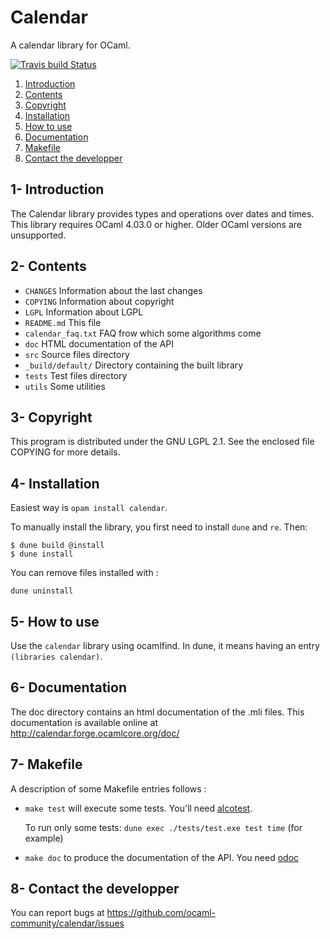 # Calendar

A calendar library for OCaml.

[![Travis build Status](https://travis-ci.org/ocaml-community/calendar.svg?branch=2.x)](https://travis-ci.org/ocaml-community/calendar)

1. [Introduction](#1--introduction)
2. [Contents](#2--contents)
3. [Copyright](#3--copyright)
4. [Installation](#4--installation)
5. [How to use](#5--how-to-use)
6. [Documentation](#6--documentation)
7. [Makefile](#7--makefile)
8. [Contact the developper](#8--contact-the-developper)

## 1- Introduction

The Calendar library provides types and operations over dates and times.
This library requires OCaml 4.03.0 or higher.
Older OCaml versions are unsupported.

## 2- Contents

- `CHANGES`		  Information about the last changes
- `COPYING`		  Information about copyright
- `LGPL`		  Information about LGPL
- `README.md`		  This file
- `calendar_faq.txt`  FAQ frow which some algorithms come
- `doc`		  HTML documentation of the API
- `src`		  Source files directory
- `_build/default/`		  Directory containing the built library
- `tests`		  Test files directory
- `utils`		  Some utilities

## 3- Copyright

This program is distributed under the GNU LGPL 2.1.
See the enclosed file COPYING for more details.

## 4- Installation

Easiest way is `opam install calendar`.

To manually install the library, you first need to install `dune` and `re`.
Then:

```
$ dune build @install
$ dune install
```

You can remove files installed with :

`dune uninstall`

## 5- How to use

Use the `calendar` library using ocamlfind. In dune, it means having
an entry `(libraries calendar)`.

## 6- Documentation

The doc directory contains an html documentation of the .mli files.
This documentation is available online at http://calendar.forge.ocamlcore.org/doc/

## 7- Makefile

A description of some Makefile entries follows :

- `make test` will execute some tests. You'll need [alcotest](https://github.com/mirage/alcotest).

  To run only some tests: `dune exec ./tests/test.exe test time` (for example)

- `make doc` to produce the documentation of the API. You need [odoc](https://github.com/ocaml/odoc)

## 8- Contact the developper

You can report bugs at https://github.com/ocaml-community/calendar/issues
